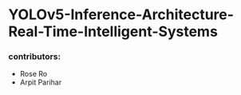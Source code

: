 # YOLOv5-Inference-Architecture-Real-Time-Intelligent-Systems
### contributors:
- Rose Ro
- Arpit Parihar